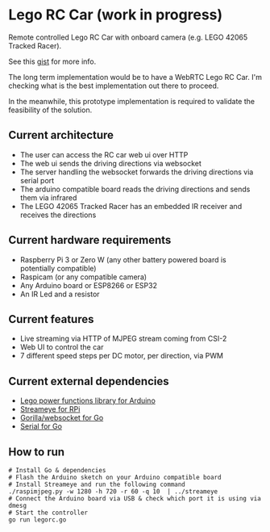 # Lego RC Car (work in progress)

Remote controlled Lego RC Car with onboard camera (e.g. LEGO 42065 Tracked Racer).

See this [gist](https://gist.github.com/lucabelluccini/23d5954faed92bd11597e6be6fbfe0d2) for more info.

The long term implementation would be to have a WebRTC Lego RC Car.
I'm checking what is the best implementation out there to proceed.

In the meanwhile, this prototype implementation is required to validate the feasibility of the solution.

## Current architecture

* The user can access the RC car web ui over HTTP
* The web ui sends the driving directions via websocket
* The server handling the websocket forwards the driving directions via serial port
* The arduino compatible board reads the driving directions and sends them via infrared
* The LEGO 42065 Tracked Racer has an embedded IR receiver and receives the directions

## Current hardware requirements

* Raspberry Pi 3 or Zero W (any other battery powered board is potentially compatible)
* Raspicam (or any compatible camera)
* Any Arduino board or ESP8266 or ESP32
* An IR Led and a resistor

## Current features

* Live streaming via HTTP of MJPEG stream coming from CSI-2
* Web UI to control the car
* 7 different speed steps per DC motor, per direction, via PWM

## Current external dependencies

* [Lego power functions library for Arduino](https://github.com/jurriaan/Arduino-PowerFunctions)
* [Streameye for RPi](https://github.com/ccrisan/streameye)
* [Gorilla/websocket for Go](github.com/gorilla/websocket)
* [Serial for Go](go.bug.st/serial.v1)

## How to run

```
# Install Go & dependencies
# Flash the Arduino sketch on your Arduino compatible board
# Install Streameye and run the following command
./raspimjpeg.py -w 1280 -h 720 -r 60 -q 10  | ../streameye
# Connect the Arduino board via USB & check which port it is using via dmesg
# Start the controller
go run legorc.go
```